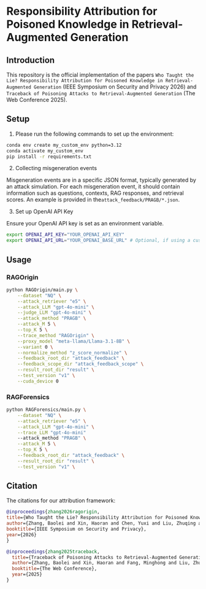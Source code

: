 # Responsibility Attribution for Poisoned Knowledge in Retrieval-Augmented Generation

## Introduction

This repository is the official implementation of the papers `Who Taught the Lie? Responsibility Attribution for Poisoned Knowledge in Retrieval-Augmented Generation` (IEEE Symposium on Security and Privacy 2026) and `Traceback of Poisoning Attacks to Retrieval-Augmented Generation` (The Web Conference 2025).

## Setup

1. Please run the following commands to set up the environment:

```bash
conda env create my_custom_env python=3.12
conda activate my_custom_env
pip install -r requirements.txt
```

2. Collecting misgeneration events

Misgeneration events are in a specific JSON format, typically generated by an attack simulation. For each misgeneration event, it should contain information such as questions, contexts, RAG responses, and retrieval scores. An example is provided in the`attack_feedback/PRAGB/*.json`.

3. Set up OpenAI API Key

Ensure your OpenAI API key is set as an environment variable.

```bash
export OPENAI_API_KEY="YOUR_OPENAI_API_KEY"
export OPENAI_API_URL="YOUR_OPENAI_BASE_URL" # Optional, if using a custom endpoint
```

## Usage

### RAGOrigin



```bash
python RAGOrigin/main.py \
    --dataset "NQ" \
    --attack_retriever "e5" \
    --attack_LLM "gpt-4o-mini" \
    --judge_LLM "gpt-4o-mini" \
    --attack_method "PRAGB" \
    --attack_M 5 \
    --top_K 5 \
    --trace_method "RAGOrigin" \
    --proxy_model "meta-llama/Llama-3.1-8B" \
    --variant 0 \
    --normalize_method "z_score_normalize" \
    --feedback_root_dir "attack_feedback" \
    --feedback_scope_dir "attack_feedback_scope" \
    --result_root_dir "result" \
    --test_version "v1" \
    --cuda_device 0
```

### RAGForensics


```bash
python RAGForensics/main.py \
    --dataset "NQ" \
    --attack_retriever "e5" \
    --attack_LLM "gpt-4o-mini" \
    --trace_LLM "gpt-4o-mini"
    --attack_method "PRAGB" \
    --attack_M 5 \
    --top_K 5 \
    --feedback_root_dir "attack_feedback" \
    --result_root_dir "result" \
    --test_version "v1" \
```

## Citation

The citations for our attribution framework:

```bib
@inproceedings{zhang2026ragorigin,
title={Who Taught the Lie? Responsibility Attribution for Poisoned Knowledge in Retrieval-Augmented Generation},
author={Zhang, Baolei and Xin, Haoran and Chen, Yuxi and Liu, Zhuqing and Yi, Biao and Li, Tong and Nie, Lihai and Liu, Zheli and Fang, Minghong},
booktitle={IEEE Symposium on Security and Privacy},
year={2026}
}

@inproceedings{zhang2025traceback,
  title={Traceback of Poisoning Attacks to Retrieval-Augmented Generation},
  author={Zhang, Baolei and Xin, Haoran and Fang, Minghong and Liu, Zhuqing and Yi, Biao and Li, Tong and Liu, Zheli},
  booktitle={The Web Conference},
  year={2025}
}
```

